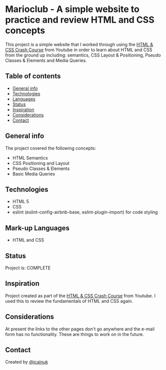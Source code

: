 # Marioclub - A simple website to practice and review HTML and CSS concepts

This project is a simple website that I worked through using the [HTML & CSS Crash Course](https://www.youtube.com/watch?v=hu-q2zYwEYs) from Youtube in order to learn about HTML and CSS from the ground up including: semantics, CSS Layout & Positioning, Pseudo Classes & Elements and Media Queries.

## Table of contents

- [General info](#general-info)
- [Technologies](#technologies)
- [Languages](#languages)
- [Status](#status)
- [Inspiration](#inspiration)
- [Considerations](#Considerations)
- [Contact](#contact)

## General info

The project covered the following concepts:

- HTML Semantics
- CSS Positioning and Layout
- Pseudo Classes & Elements
- Basic Media Queries

## Technologies

- HTML 5
- CSS
- eslint (eslint-config-airbnb-base, eslint-plugin-import) for code styling

## Mark-up Languages

- HTML and CSS

## Status

Project is: COMPLETE

## Inspiration

Project created as part of the [HTML & CSS Crash Course](https://www.youtube.com/watch?v=hu-q2zYwEYs) from Youtube. I used this to review the fundamentals of HTML and CSS again.

## Considerations

At present the links to the other pages don't go anywhere and the e-mail form has no functionality. These are things to work on in the future.

## Contact

Created by [@jcainuk](https://twitter.com/jcainuk)
